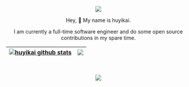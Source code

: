 <div align="center">
  <div>
    <img src="https://readme-typing-svg.demolab.com/?font=monospace+Fira+Code&pause=1500&width=432&height=64&multiline=true&duration=1500&center=true&size=20&lines=If you're not worried, you should be;If you're worried, you needn't be" />
  </div>
  
  Hey, 👋 My name is huyikai.
  
  I am currently a full-time software engineer and do some open source contributions in my spare time.
  
  | <a href="https://github.com/huyikai"><img align="center" src="https://github-readme-stats.vercel.app/api?username=huyikai&show_icons=true&theme=buefy&hide_border=true" alt="huyikai github stats" /></a> | <a href="https://github.com/huyikai"><img align="center" src="https://github-readme-stats.vercel.app/api/top-langs/?username=huyikai&layout=compact&theme=buefy&hide_border=true" /></a> |
  | ------------- | ------------- |
</div>
<br>
<p align="center">
  <a href="https://skillicons.dev">
    <img src="https://skillicons.dev/icons?i=html,css,sass,less,tailwind,js,ts,vite,vue,pinia,vitest,react,pnpm,flutter,astro,python,django,nodejs,npm,express,git,docker,nginx,md,figma,ps,ai,pr,discord,tensorflow" />
  </a>
</p>

